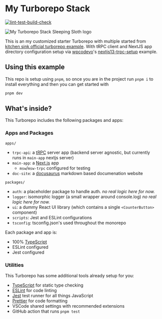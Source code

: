 # My Turborepo Stack

[![lint-test-build-check](https://github.com/estepanov/my-turbo-stack/actions/workflows/lint-test-build-check.yml/badge.svg)](https://github.com/estepanov/my-turbo-stack/actions/workflows/lint-test-build-check.yml)

![My Turborepo Stack Sleeping Sloth logo](../blob/master/apps/doc-site/static/img/logo.svg?raw=true)

This is an my customized starter Turborepo with multiple started from [kitchen sink official turborepo example](https://github.com/vercel/turbo/tree/main/examples/kitchen-sink). With tRPC client and NextJS app directory configuration setup via [wpcodevo](https://github.com/wpcodevo)'s [nextjs13-trpc-setup](https://github.com/wpcodevo/nextjs13-trpc-setup) example.

## Using this example

This repo is setup using `pnpm`, so once you are in the project run `pnpm i` to install everything and then you can get started with

```sh
pnpm dev
```

## What's inside?

This Turborepo includes the following packages and apps:

### Apps and Packages

`apps/`

- `trpc-api`: a [tRPC](https://trpc.io/) server app (backend server agnostic, but currently runs in `main-app` nextjs server)
- `main-app`: a [Next.js](https://nextjs.org/) app
  - `msw`/`msw-trpc` configured for testing
- `doc-site`: a [docusaurus](https://docusaurus.io/) markdown based documenation website

`packages/`

- `auth`: a placeholder package to handle auth. _no real logic here for now._
- `logger`: isomorphic logger (a small wrapper around console.log) _no real logic here for now._
- `ui`: a dummy React UI library (which contains a single `<CounterButton>` component)
- `scripts`: Jest and ESLint configurations
- `tsconfig`: tsconfig.json's used throughout the monorepo

Each package and app is:

- 100% [TypeScript](https://www.typescriptlang.org/)
- ESLint configured
- Jest configured

### Utilities

This Turborepo has some additional tools already setup for you:

- [TypeScript](https://www.typescriptlang.org/) for static type checking
- [ESLint](https://eslint.org/) for code linting
- [Jest](https://jestjs.io) test runner for all things JavaScript
- [Prettier](https://prettier.io) for code formatting
- VSCode shared settings with recommended extensions
- GitHub action that runs `pnpm test`
